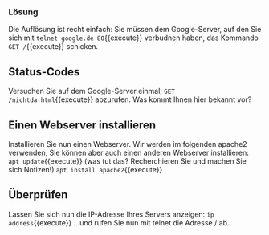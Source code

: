 ### Lösung
Die Auflösung ist recht einfach: Sie müssen dem Google-Server, auf den Sie sich mit
`telnet google.de 80`{{execute}}
verbudnen haben, das Kommando
`GET /`{{execute}} 
schicken.

## Status-Codes
Versuchen Sie auf dem Google-Server einmal, 
`GET /nichtda.html`{{execute}} 
abzurufen. Was kommt Ihnen hier bekannt vor?

## Einen Webserver installieren
Installieren Sie nun einen Webserver. Wir werden im folgenden apache2 verwenden, Sie können
aber auch einen anderen Webserver installieren:
`apt update`{{execute}}
(was tut das? Recherchieren Sie und machen Sie sich Notizen!)
`apt install apache2`{{execute}}

## Überprüfen
Lassen Sie sich nun die IP-Adresse Ihres Servers anzeigen:
`ip address`{{execute}}
...und rufen Sie nun mit telnet die Adresse / ab.